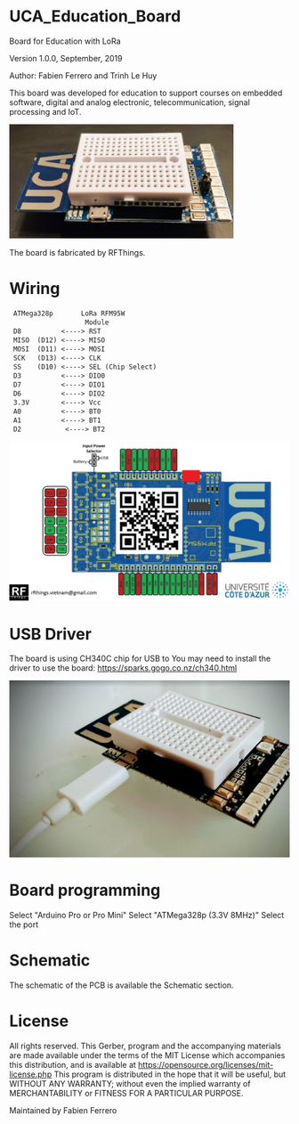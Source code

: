 # UCA_Education_Board
Board for Education with LoRa

Version 1.0.0, September, 2019

Author: Fabien Ferrero and Trinh Le Huy

This board was developed for education to support courses on embedded software, digital and analog electronic, telecommunication, signal processing and IoT.

<img src="https://github.com/FabienFerrero/UCA_Education_Board/blob/master/Doc/Pictures/board.png">

The board is fabricated by RFThings.

# Wiring

```
 ATMega328p       LoRa RFM95W 
                   Module
 D8          <----> RST
 MISO  (D12) <----> MISO
 MOSI  (D11) <----> MOSI
 SCK   (D13) <----> CLK
 SS    (D10) <----> SEL (Chip Select)
 D3          <----> DIO0
 D7          <----> DIO1
 D6          <----> DIO2
 3.3V        <----> Vcc
 A0          <----> BT0
 A1          <----> BT1
 D2           <----> BT2

 ```
 
 <img src="https://github.com/FabienFerrero/UCA_Education_Board/blob/master/Doc/Pictures/pinout_UCA.png">
 
 
# USB Driver
The board is using CH340C chip for USB to 
You may need to install the driver to use the board:
https://sparks.gogo.co.nz/ch340.html

<img src="https://github.com/FabienFerrero/UCA_Education_Board/blob/master/Doc/Pictures/usb.png">

# Board programming

Select "Arduino Pro or Pro Mini"
Select "ATMega328p (3.3V 8MHz)"
Select the port

# Schematic

The schematic of the PCB is available the Schematic section.


# License

All rights reserved. This Gerber, program and the accompanying materials are made available under the terms of the MIT License which accompanies this distribution, and is available at https://opensource.org/licenses/mit-license.php
This program is distributed in the hope that it will be useful, but WITHOUT ANY WARRANTY; without even the implied warranty of MERCHANTABILITY or FITNESS FOR A PARTICULAR PURPOSE.

Maintained by Fabien Ferrero
